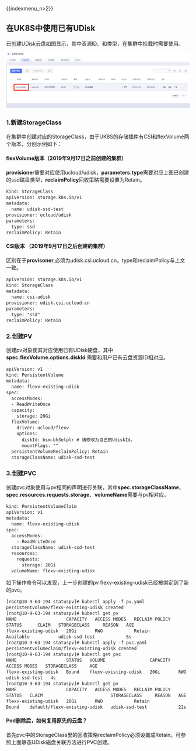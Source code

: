 {{indexmenu_n>2}}
## 在UK8S中使用已有UDisk



已创建UDisk云盘如图显示，其中资源ID、和类型，在集群中挂载时需要使用。

![](/images/volume/have_udisk.png)

### 1.新建StorageClass

在集群中创建对应的StorageClass，由于UK8S的存储插件有CSI和flexVolume两个版本，分别示例如下：

#### flexVolume版本（2019年9月17日之前创建的集群）

**provisioner**需要对应使用ucloud/udisk，**parameters.type**需要对应上图已创建的ssd磁盘类型，**reclaimPolicy**回收策略需要设置为Retain。

```
kind: StorageClass
apiVersion: storage.k8s.io/v1
metadata:
  name: udisk-ssd-test
provisioner: ucloud/udisk
parameters:
  type: ssd
reclaimPolicy: Retain
```

#### CSI版本 （2019年9月17日之后创建的集群）

区别在于**provisoner**,必须为udisk.csi.ucloud.cn，type和reclaimPolicy与上文一致。

```
apiVersion: storage.k8s.io/v1
kind: StorageClass
metadata:
  name: csi-udisk
provisioner: udisk.csi.ucloud.cn
parameters:
  type: "ssd"   
reclaimPolicy: Retain  

```

### 2.创建PV

创建pv对象使其对应使用已有UDisk硬盘，其中**spec.flexVolume.options.diskId** 需要和用户已有云盘资源ID相对应。

```
apiVersion: v1
kind: PersistentVolume
metadata:
  name: flexv-existing-udisk
spec:
  accessModes:
  - ReadWriteOnce
  capacity:
    storage: 20Gi
  flexVolume:
    driver: ucloud/flexv
    options:
      diskId: bsm-bh3elplr # 请修改为自己的UdiskId。
      mountFlags: ""
  persistentVolumeReclaimPolicy: Retain
  storageClassName: udisk-ssd-test
```

### 3.创建PVC

创建pvc对象使用与pv相同的声明进行关联，其中**spec.storageClassName**、**spec.resources.requests.storage**、**volumeName**需要与pv相对应。

```
kind: PersistentVolumeClaim
apiVersion: v1
metadata:
  name: flexv-existing-udisk
spec:
  accessModes:
    - ReadWriteOnce
  storageClassName: udisk-ssd-test
  resources:
    requests:
      storage: 20Gi
  volumeName: flexv-existing-udisk
```
如下操作命令可以发现，上一步创建的pv flexv-existing-udisk已经被绑定到了新的pvc。
```
[root@10-9-63-194 statuspv]# kubectl apply -f pv.yaml 
persistentvolume/flexv-existing-udisk created
[root@10-9-63-194 statuspv]# kubectl get pv
NAME                   CAPACITY   ACCESS MODES   RECLAIM POLICY   STATUS      CLAIM   STORAGECLASS     REASON   AGE
flexv-existing-udisk   20Gi       RWO            Retain           Available           udisk-ssd-test            6s
[root@10-9-63-194 statuspv]# kubectl apply -f pvc.yaml 
persistentvolumeclaim/flexv-existing-udisk created
[root@10-9-63-194 statuspv]# kubectl get pvc
NAME                   STATUS   VOLUME                 CAPACITY   ACCESS MODES   STORAGECLASS     AGE
flexv-existing-udisk   Bound    flexv-existing-udisk   20Gi       RWO            udisk-ssd-test   4s
[root@10-9-63-194 statuspv]# kubectl get pv
NAME                   CAPACITY   ACCESS MODES   RECLAIM POLICY   STATUS   CLAIM                          STORAGECLASS     REASON   AGE
flexv-existing-udisk   20Gi       RWO            Retain           Bound    default/flexv-existing-udisk   udisk-ssd-test            22s
```

#### Pod删除后，如何复用原先的云盘？

首先pvc中的StorageClass里的回收策略reclaimPolicy必须设置成Retain。可参照上面静态UDisk磁盘关联方法进行PVC创建。
